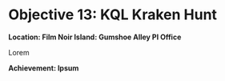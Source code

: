 # Objective 13: KQL Kraken Hunt
**Location: Film Noir Island: Gumshoe Alley PI Office**  

Lorem

**Achievement: Ipsum**
<!--stackedit_data:
eyJoaXN0b3J5IjpbLTMzNTM0MzYzMywtMjAxMDE5MjYzXX0=
-->